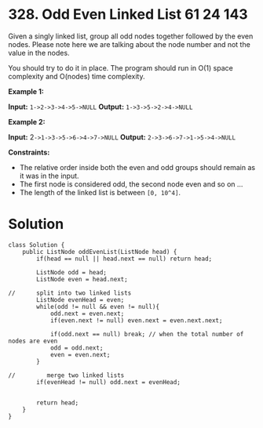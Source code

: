 # 328. Odd Even Linked List 61 24 143
Given a singly linked list, group all odd nodes together followed by the even nodes. Please note here we are talking about the node number and not the value in the nodes.

You should try to do it in place. The program should run in O(1) space complexity and O(nodes) time complexity.

**Example 1:**

**Input:** `1->2->3->4->5->NULL`
**Output:** `1->3->5->2->4->NULL`

**Example 2:**

**Input:** 2`->1->3->5->6->4->7->NULL`
**Output:** `2->3->6->7->1->5->4->NULL`

**Constraints:**

-   The relative order inside both the even and odd groups should remain as it was in the input.
-   The first node is considered odd, the second node even and so on ...
-   The length of the linked list is between  `[0, 10^4]`.

# Solution
```
class Solution {
    public ListNode oddEvenList(ListNode head) {
        if(head == null || head.next == null) return head;
        
        ListNode odd = head;
        ListNode even = head.next;
        
//      split into two linked lists   
        ListNode evenHead = even;
        while(odd != null && even != null){
            odd.next = even.next;
            if(even.next != null) even.next = even.next.next;
            
            if(odd.next == null) break; // when the total number of nodes are even
            odd = odd.next;
            even = even.next;
        }
        
//         merge two linked lists
        if(evenHead != null) odd.next = evenHead;
        
             
        return head;
    }
}
```